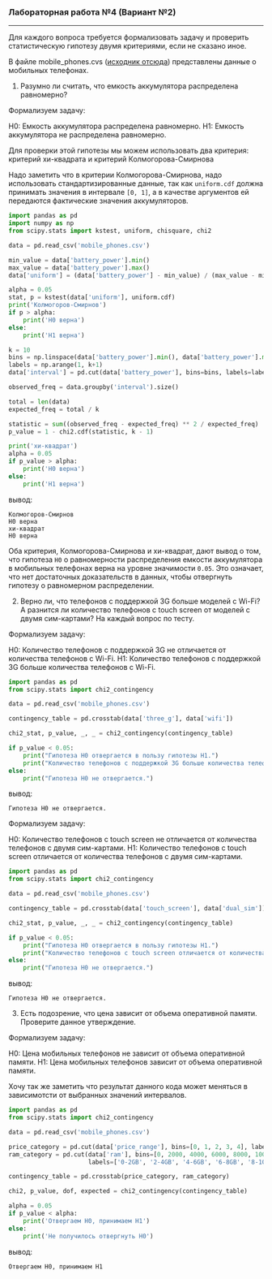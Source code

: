 ### Лабораторная работа №4 (Вариант №2)

---

Для каждого вопроса требуется формализовать задачу и проверить статистическую гипотезу двумя критериями, если не сказано иное.

В файле mobile_phones.cvs ([исходник отсюда]()) представлены данные о мобильных телефонах.

1. Разумно ли считать, что емкость аккумулятора распределена равномерно?

Формализуем задачу:

H0: Емкость аккумулятора распределена равномерно.
H1: Емкость аккумулятора не распределена равномерно.

Для проверки этой гипотезы мы можем использовать два критерия: критерий хи-квадрата и критерий Колмогорова-Смирнова

Надо заметить что в критерии Колмогорова-Смирнова, надо использовать стандартизированные данные, так как ```uniform.cdf``` должна принимать значения в интервале ```[0, 1]```, а в качестве аргументов ей передаются фактические значения аккумуляторов.

```python
import pandas as pd
import numpy as np
from scipy.stats import kstest, uniform, chisquare, chi2

data = pd.read_csv('mobile_phones.csv')

min_value = data['battery_power'].min()
max_value = data['battery_power'].max()
data['uniform'] = (data['battery_power'] - min_value) / (max_value - min_value)

alpha = 0.05
stat, p = kstest(data['uniform'], uniform.cdf)
print('Колмогоров-Смирнов')
if p > alpha:
    print('H0 верна')
else:
    print('H1 верна')

k = 10
bins = np.linspace(data['battery_power'].min(), data['battery_power'].max(), k+1)
labels = np.arange(1, k+1)
data['interval'] = pd.cut(data['battery_power'], bins=bins, labels=labels, include_lowest=True)

observed_freq = data.groupby('interval').size()

total = len(data)
expected_freq = total / k

statistic = sum((observed_freq - expected_freq) ** 2 / expected_freq)
p_value = 1 - chi2.cdf(statistic, k - 1)

print('хи-квадрат')
alpha = 0.05
if p_value > alpha:
    print('H0 верна')
else:
    print('H1 верна')
```

вывод:
```
Колмогоров-Смирнов
H0 верна
хи-квадрат
H0 верна
```

Оба критерия, Колмогорова-Смирнова и хи-квадрат, дают вывод о том, что гипотеза ```H0``` о равномерности распределения емкости аккумулятора в мобильных телефонах верна на уровне значимости ```0.05```. Это означает, что нет достаточных доказательств в данных, чтобы отвергнуть гипотезу о равномерном распределении.

2. Верно ли, что телефонов с поддержкой 3G больше моделей с Wi-Fi? А разнится ли количество телефонов с touch screen от моделей с двумя сим-картами? На каждый вопрос по тесту.

Формализуем задачу:

H0: Количество телефонов с поддержкой 3G не отличается от количества телефонов с Wi-Fi.
H1: Количество телефонов с поддержкой 3G больше количества телефонов с Wi-Fi.

```python
import pandas as pd
from scipy.stats import chi2_contingency

data = pd.read_csv('mobile_phones.csv')

contingency_table = pd.crosstab(data['three_g'], data['wifi'])

chi2_stat, p_value, _, _ = chi2_contingency(contingency_table)

if p_value < 0.05:
    print("Гипотеза H0 отвергается в пользу гипотезы H1.")
    print("Количество телефонов с поддержкой 3G больше количества телефонов с Wi-Fi.")
else:
    print("Гипотеза H0 не отвергается.")
```

вывод:
```
Гипотеза H0 не отвергается.
```

Формализуем задачу:

H0: Количество телефонов с touch screen не отличается от количества телефонов с двумя сим-картами.
H1: Количество телефонов с touch screen отличается от количества телефонов с двумя сим-картами.

```python
import pandas as pd
from scipy.stats import chi2_contingency

data = pd.read_csv('mobile_phones.csv')

contingency_table = pd.crosstab(data['touch_screen'], data['dual_sim'])

chi2_stat, p_value, _, _ = chi2_contingency(contingency_table)

if p_value < 0.05:
    print("Гипотеза H0 отвергается в пользу гипотезы H1.")
    print("Количество телефонов с touch screen отличается от количества телефонов с двумя сим-картами.")
else:
    print("Гипотеза H0 не отвергается.")
```

вывод:
```
Гипотеза H0 не отвергается.
```

3. Есть подозрение, что цена зависит от объема оперативной памяти. Проверите данное утверждение.

Формализуем задачу:

H0: Цена мобильных телефонов не зависит от объема оперативной памяти.
H1: Цена мобильных телефонов зависит от объема оперативной памяти.

Хочу так же заметить что результат данного кода может меняться в зависимотсти от выбранных значений интервалов.

```python
import pandas as pd
from scipy.stats import chi2_contingency

data = pd.read_csv('mobile_phones.csv')

price_category = pd.cut(data['price_range'], bins=[0, 1, 2, 3, 4], labels=['0-1', '1-2', '2-3', '3-4'])
ram_category = pd.cut(data['ram'], bins=[0, 2000, 4000, 6000, 8000, 10000, 12000, 14000, 16000, 18000, 20000],
                      labels=['0-2GB', '2-4GB', '4-6GB', '6-8GB', '8-10GB', '10-12GB', '12-14GB', '14-16GB', '16-18GB', '18-20GB'])

contingency_table = pd.crosstab(price_category, ram_category)

chi2, p_value, dof, expected = chi2_contingency(contingency_table)

alpha = 0.05
if p_value < alpha:
    print('Отвергаем H0, принимаем H1')
else:
    print('Не получилось отвергнуть H0')
```

вывод:
```
Отвергаем H0, принимаем H1
```